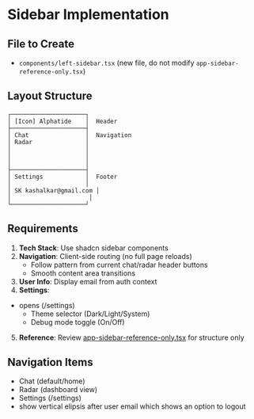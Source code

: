 # Sidebar Implementation

## File to Create

- `components/left-sidebar.tsx` (new file, do not modify `app-sidebar-reference-only.tsx`)

## Layout Structure

```
┌─────────────────────┐
│ [Icon] Alphatide    │  Header
├─────────────────────┤
│ Chat                │  Navigation
│ Radar               │
│                     │
│                     │
│                     │
├─────────────────────┤
│ Settings            │  Footer
│                     │
│ SK kashalkar@gmail.com │
│                      │
└─────────────────────┘
```

## Requirements

1. **Tech Stack**: Use shadcn sidebar components
2. **Navigation**: Client-side routing (no full page reloads)
   - Follow pattern from current chat/radar header buttons
   - Smooth content area transitions
3. **User Info**: Display email from auth context
4. **Settings**:

- opens (/settings)
  - Theme selector (Dark/Light/System)
  - Debug mode toggle (On/Off)

5. **Reference**: Review [app-sidebar-reference-only.tsx](components/app-sidebar-reference-only.tsx) for structure only

## Navigation Items

- Chat (default/home)
- Radar (dashboard view)
- Settings (/settings)
- show vertical elipsis after user email which shows an option to logout
